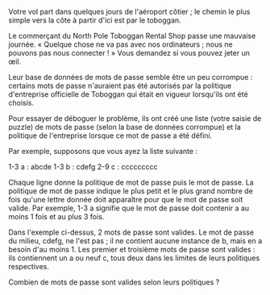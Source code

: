 Votre vol part dans quelques jours de l'aéroport côtier ; le chemin le plus simple vers la côte à partir d'ici est par le toboggan.

Le commerçant du North Pole Toboggan Rental Shop passe une mauvaise journée. « Quelque chose ne va pas avec nos ordinateurs ; 
nous ne pouvons pas nous connecter ! » Vous demandez si vous pouvez jeter un œil.

Leur base de données de mots de passe semble être un peu corrompue : certains mots de passe n'auraient pas été autorisés par 
la politique d'entreprise officielle de Toboggan qui était en vigueur lorsqu'ils ont été choisis.

Pour essayer de déboguer le problème, ils ont créé une liste (votre saisie de puzzle) de mots de passe (selon la base de données corrompue) 
et la politique de l'entreprise lorsque ce mot de passe a été défini.

Par exemple, supposons que vous ayez la liste suivante :

1-3 a : abcde
1-3 b : cdefg
2-9 c : ccccccccc

Chaque ligne donne la politique de mot de passe puis le mot de passe. La politique de mot de passe indique le plus petit et le plus grand 
nombre de fois qu'une lettre donnée doit apparaître pour que le mot de passe soit valide. Par exemple, 1-3 a signifie que le mot de passe doit contenir a au moins 1 fois et au plus 3 fois.

Dans l'exemple ci-dessus, 2 mots de passe sont valides. Le mot de passe du milieu, cdefg, ne l'est pas ; il ne contient aucune instance de b, 
mais en a besoin d'au moins 1. Les premier et troisième mots de passe sont valides : ils contiennent un a ou neuf c, tous deux dans les limites de leurs politiques respectives.

Combien de mots de passe sont valides selon leurs politiques ?
